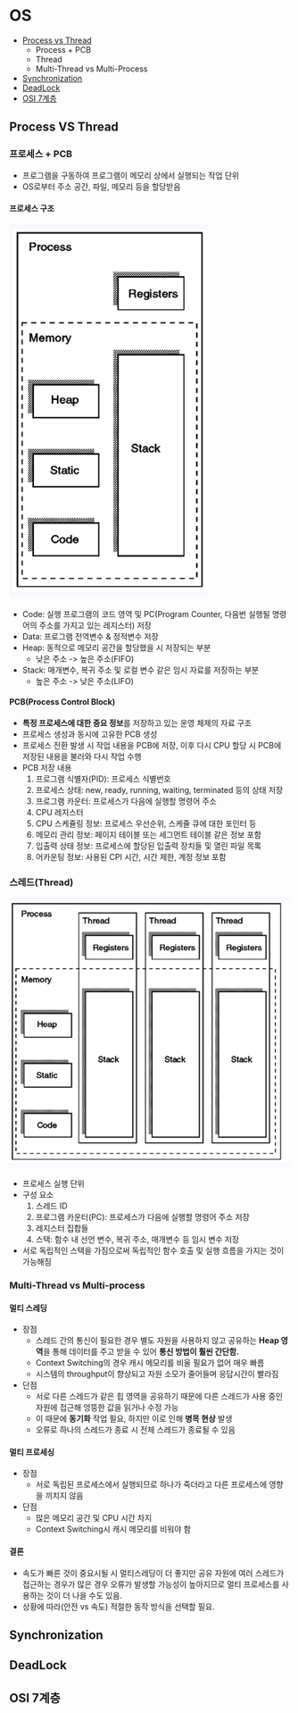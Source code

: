 # OS

+ [Process vs Thread](#Process-VS-Thread)
  * Process + PCB
  * Thread
  * Multi-Thread vs Multi-Process
+ [Synchronization](#Synchronization)
+ [DeadLock](#DeadLock)
+ [OSI 7계층](#OSI-7계층)

## Process VS Thread
### 프로세스 + PCB

- 프로그램을 구동하여 프로그램이 메모리 상에서 실행되는 작업 단위
- OS로부터 주소 공간, 파일, 메모리 등을 할당받음

#### 프로세스 구조

![process](../image/os_process.png)

- Code: 실행 프로그램의 코드 영역 및 PC(Program Counter, 다음번 실행될 명령어의 주소를 가지고 있는 레지스터) 저장
- Data: 프로그램 전역변수 & 정적변수 저장
- Heap: 동적으로 메모리 공간을 할당했을 시 저장되는 부분
  + 낮은 주소 -> 높은 주소(FIFO)
- Stack: 매개변수, 복귀 주소 및 로컬 변수 같은 임시 자료를 저장하는 부분
  + 높은 주소 -> 낮은 주소(LIFO)


#### PCB(Process Control Block)
- **특정 프로세스에 대한 중요 정보**를 저장하고 있는 운영 체제의 자료 구조
- 프로세스 생성과 동시에 고유한 PCB 생성
- 프로세스 전환 발생 시 작업 내용을 PCB에 저장, 이후 다시 CPU 할당 시 PCB에 저장된 내용을 불러와 다시 작업 수행
- PCB 저장 내용
  1. 프로그램 식별자(PID): 프로세스 식별번호
  2. 프로세스 상태: new, ready, running, waiting, terminated 등의 상태 저장
  3. 프로그램 카운터: 프로세스가 다음에 실행할 명령어 주소
  4. CPU 레지스터
  5. CPU 스케쥴링 정보: 프로세스 우선순위, 스케쥴 큐에 대한 포인터 등
  6. 메모리 관리 정보: 페이지 테이블 또는 세그먼트 테이블 같은 정보 포함
  7. 입출력 상태 정보: 프로세스에 할당된 입출력 장치들 및 열린 파일 목록
  8. 어카운팅 정보: 사용된 CPI 시간, 시간 제한, 계정 정보 포함

### 스레드(Thread)

![thread](../image/os_thread.png)

- 프로세스 실행 단위
- 구성 요소
  1. 스레드 ID
  2. 프로그램 카운터(PC): 프로세스가 다음에 실행할 명령어 주소 저장
  3. 레지스터 집합들
  4. 스택: 함수 내 선언 변수, 복귀 주소, 매개변수 등 임시 변수 저장
- 서로 독립적인 스택을 가짐으로써 독립적인 함수 호출 및 실행 흐름을 가지는 것이 가능해짐

### Multi-Thread vs Multi-process
#### 멀티 스레딩
- 장점
  + 스레드 간의 통신이 필요한 경우 별도 자원을 사용하지 않고 공유하는 **Heap 영역**을 통해 데이터를 주고 받을 수 있어 **통신 방법이 훨씬 간단함.**
  + Context Switching의 경우 캐시 메모리를 비울 필요가 없어 매우 빠름
  + 시스템의 throughput이 향상되고 자원 소모가 줄어들며 응답시간이 빨라짐
- 단점
  + 서로 다른 스레드가 같은 힙 영역을 공유하기 때문에 다른 스레드가 사용 중인 자원에 접근해 엉뚱한 값을 읽거나  수정 가능
  + 이 때문에 **동기화** 작업 필요, 하지만 이로 인해 **병목 현상** 발생
  + 오류로 하나의 스레드가 종료 시 전체 스레드가 종료될 수 있음

#### 멀티 프로세싱
- 장점
  + 서로 독립된 프로세스에서 실행되므로 하나가 죽더라고 다른 프로세스에 영향을 끼치지 않음
- 단점
  + 많은 메모리 공간 및 CPU 시간 차지
  + Context Switching시 캐시 메모리를 비워야 함

#### 결론
- 속도가 빠른 것이 중요시될 시 멀티스레딩이 더 좋지만 공유 자원에 여러 스레드가 접근하는 경우가 많은 경우 오류가 발생할 가능성이 높아지므로 멀티 프로세스를 사용하는 것이 더 나을 수도 있음.
- 상황에 따라(안전 vs 속도) 적절한 동작 방식을 선택할 필요.

## Synchronization

## DeadLock

## OSI 7계층
